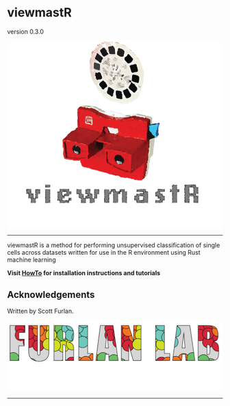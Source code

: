 # viewmastR

version 0.3.0

<p align="center"><img src="man/figures/viewmaster.png" alt="" width="500"></a></p>
<hr>

viewmastR is a method for performing unsupervised classification of single cells across datasets written for use in the R environment using Rust machine learning

**Visit [HowTo](https://furlan-lab.github.io/viewmastR/) for installation instructions and tutorials**

## Acknowledgements

Written by Scott Furlan.

<p align="center"><img src="man/figures/furlan_lab_logo.png" alt="" width="500"></a></p>
<hr>

